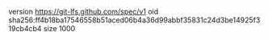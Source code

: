 version https://git-lfs.github.com/spec/v1
oid sha256:ff4b18ba17546558b51aced06b4a36d99abbf35831c24d3be14925f319cb4cb4
size 1000
